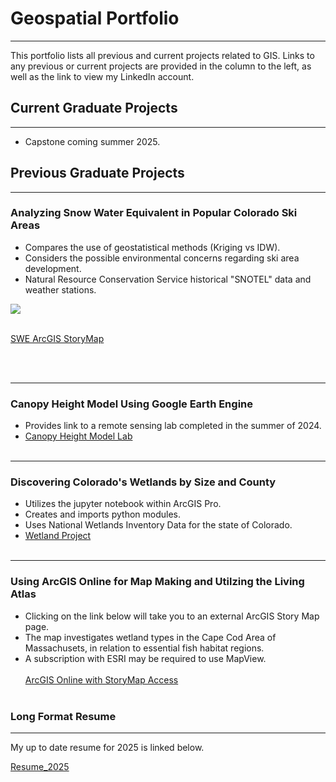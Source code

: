 # Geospatial Portfolio
---
This portfolio lists all previous and current projects related to GIS. 
Links to any previous or current projects are provided in the column to the left, as well as the link to view my LinkedIn account.  

## Current Graduate Projects
---
- Capstone coming summer 2025.

## Previous Graduate Projects 
---
### Analyzing Snow Water Equivalent in Popular Colorado Ski Areas
- Compares the use of geostatistical methods (Kriging vs IDW).
- Considers the possible environmental concerns regarding ski area development.
- Natural Resource Conservation Service historical "SNOTEL" data and weather stations.
<img src="https://github.com/Christineslord/Christines_Portfolio.github.io/blob/master/images/CO_Mountain1.JPG?raw=true"/>
<br><br>

[SWE ArcGIS StoryMap](https://arcg.is/1XuSya0)

<br><br>

---
### Canopy Height Model Using Google Earth Engine
- Provides link to a remote sensing lab completed in the summer of 2024.
- [Canopy Height Model Lab](https://ee-christineslord1.projects.earthengine.app/view/canopy-height-model---lab-5b)
<br><br>
---
### Discovering Colorado's Wetlands by Size and County
- Utilizes the jupyter notebook within ArcGIS Pro.
- Creates and imports python modules.
- Uses National Wetlands Inventory Data for the state of Colorado. 
- [Wetland Project](https://github.com/Christineslord/Christines_Portfolio.github.io/blob/master/pdf/Clord_FinalProject.pdf)
<br><br>
---
### Using ArcGIS Online for Map Making and Utilzing the Living Atlas
- Clicking on the link below will take you to an external ArcGIS Story Map page.
- The map investigates wetland types in the Cape Cod Area of Massachusets, in relation to essential fish habitat regions.
- A subscription with ESRI may be required to use MapView.
<br><br>
[ArcGIS Online with StoryMap Access](https://arcg.is/1j0mzK0)
<br><br>


### Long Format Resume
---
My up to date resume for 2025 is linked below.

[Resume_2025](https://github.com/Christineslord/Christines_Portfolio/blob/2704785a3a91a937363e076f7451190a3abff0a3/pdf/Clord_Resume2025_.pdf)




